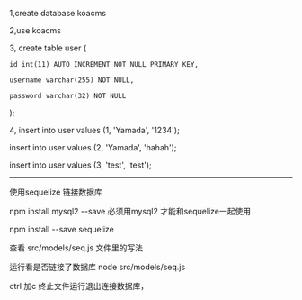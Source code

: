 1,create database koacms


2,use koacms


3,
create table user (

    id int(11) AUTO_INCREMENT NOT NULL PRIMARY KEY,
    
    username varchar(255) NOT NULL,
    
    password varchar(32) NOT NULL 
    
);



4,
insert into user values (1, 'Yamada', '1234');

insert into user values (2, 'Yamada', 'hahah');

insert into user values (3, 'test', 'test');

----------------------------------------------------------------



使用sequelize 链接数据库

npm install mysql2 --save    必须用mysql2 才能和sequelize一起使用

npm install --save sequelize


查看  src/models/seq.js 文件里的写法

运行看是否链接了数据库   node src/models/seq.js

ctrl 加c 终止文件运行退出连接数据库，
